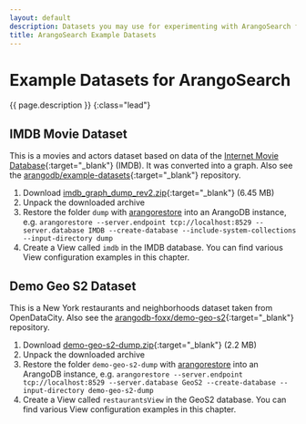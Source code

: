 ```yaml
---
layout: default
description: Datasets you may use for experimenting with ArangoSearch features
title: ArangoSearch Example Datasets
---
```

# Example Datasets for ArangoSearch

{{ page.description }}
{:class="lead"}

## IMDB Movie Dataset

This is a movies and actors dataset based on data of the
[Internet Movie Database](https://www.imdb.com/){:target="_blank"} (IMDB).
It was converted into a graph. Also see the
[arangodb/example-datasets](https://github.com/arangodb/example-datasets/tree/master/Graphs/IMDB){:target="_blank"}
repository.

1. Download [imdb_graph_dump_rev2.zip](https://github.com/arangodb/example-datasets/releases/download/imdb-graph-dump-rev2/imdb_graph_dump_rev2.zip){:target="_blank"} (6.45 MB)
2. Unpack the downloaded archive
3. Restore the folder `dump` with [arangorestore](programs-arangorestore.html)
   into an ArangoDB instance, e.g.
   `arangorestore --server.endpoint tcp://localhost:8529 --server.database IMDB --create-database --include-system-collections --input-directory dump`
4. Create a View called `imdb` in the IMDB database. You can find various View
   configuration examples in this chapter.

## Demo Geo S2 Dataset

This is a New York restaurants and neighborhoods dataset taken from OpenDataCity.
Also see the
[arangodb-foxx/demo-geo-s2](https://github.com/arangodb-foxx/demo-geo-s2){:target="_blank"}
repository.

1. Download [demo-geo-s2-dump.zip](https://github.com/arangodb-foxx/demo-geo-s2/archive/refs/heads/dump.zip){:target="_blank"} (2.2 MB)
2. Unpack the downloaded archive
3. Restore the folder `demo-geo-s2-dump` with [arangorestore](programs-arangorestore.html)
   into an ArangoDB instance, e.g.
   `arangorestore --server.endpoint tcp://localhost:8529 --server.database GeoS2 --create-database --input-directory demo-geo-s2-dump`
4. Create a View called `restaurantsView` in the GeoS2 database. You can find
   various View configuration examples in this chapter.
